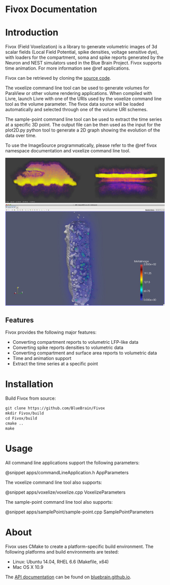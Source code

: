 Fivox Documentation
===================

# Introduction

Fivox (Field Voxelization) is a library to generate volumetric images of
3d scalar fields (Local Field Potential, spike densities, voltage
sensitive dye), with loaders for the compartment, soma and spike reports
generated by the Neuron and NEST simulators used in the Blue Brain
Project. Fivox supports time animation. For more information see @ref
applications.

Fivox can be retrieved by cloning
the [source code](https://github.com/BlueBrain/Fivox).

The voxelize command line tool can be used to generate volumes for
ParaView or other volume rendering applications. When compiled with
Livre, launch Livre with one of the URIs used by the voxelize command line tool
as the volume parameter. The fivox data source will be loaded
automatically and selected through one of the volume URI schemes.

The sample-point command line tool can be used to extract the time series at a
specific 3D point. The output file can be then used as the input for the
plot2D.py python tool to generate a 2D graph showing the evolution of the data
over time.

To use the ImageSource programmatically, please refer to the @ref fivox
namespace documentation and voxelize command line tool.

![](doc/images/3m_spikes_scaled.jpg "Fivox spike densities rendered in Livre")
![](doc/images/paraview.jpg "Using a Fivox volume in ParaView")

## Features

Fivox provides the following major features:

* Converting compartment reports to volumetric LFP-like data
* Converting spike reports densities to volumetric data
* Converting compartment and surface area reports to volumetric data
* Time and animation support
* Extract the time series at a specific point

# Installation

Build Fivox from source:
~~~
git clone https://github.com/BlueBrain/Fivox
mkdir Fivox/build
cd Fivox/build
cmake ..
make
~~~

# Usage

All command line applications support the following parameters:

@snippet apps/commandLineApplication.h AppParameters

The voxelize command line tool also supports:

@snippet apps/voxelize/voxelize.cpp VoxelizeParameters

The sample-point command line tool also supports:

@snippet apps/samplePoint/sample-point.cpp SamplePointParameters

# About

Fivox uses CMake to create a platform-specific build environment. The following
platforms and build environments are tested:

* Linux: Ubuntu 14.04, RHEL 6.6 (Makefile, x64)
* Mac OS X 10.9

The [API documentation](https://bluebrain.github.io/Fivox-0.6/index.html)
can be found on [bluebrain.github.io](https://bluebrain.github.io).
